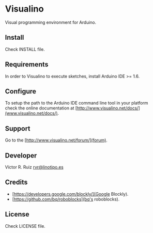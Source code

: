Visualino
=========

Visual programming environment for Arduino.


Install
-------

Check INSTALL file.


Requirements
------------

In order to Visualino to execute sketches, install Arduino IDE >= 1.6.


Configure
---------

To setup the path to the Arduino IDE command line tool in your platform
check the online documentation at [http://www.visualino.net/docs/](www.visualino.net/docs/).


Support
-------

Go to the [http://www.visualino.net/forum/](forum).


Developer
---------

Víctor R. Ruiz <rvr@linotipo.es>


Credits
-------

* [https://developers.google.com/blockly/](Google Blockly).
* [https://github.com/bq/roboblocks](bq's roboblocks).


License
-------

Check LICENSE file.

